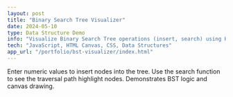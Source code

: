 ```yaml
---
layout: post
title: "Binary Search Tree Visualizer"
date: 2024-05-10
type: Data Structure Demo
info: "Visualize Binary Search Tree operations (insert, search) using HTML Canvas."
tech: "JavaScript, HTML Canvas, CSS, Data Structures"
app_url: "/portfolio/bst-visualizer/index.html"
---
```


 Enter numeric values to insert nodes into the tree. Use the search function to see the traversal path highlight nodes. Demonstrates BST logic and canvas drawing. 

